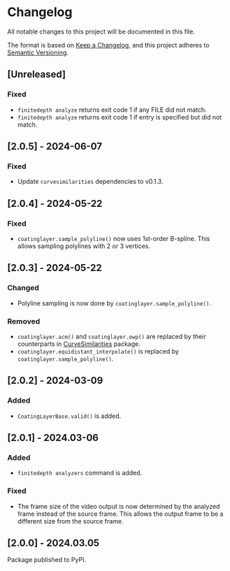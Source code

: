 # Changelog

All notable changes to this project will be documented in this file.

The format is based on [Keep a Changelog](https://keepachangelog.com/en/1.1.0/),
and this project adheres to [Semantic Versioning](https://semver.org/spec/v2.0.0.html).

## [Unreleased]

### Fixed

- `finitedepth analyze` returns exit code 1 if any FILE did not match.
- `finitedepth analyze` returns exit code 1 if entry is specified but did not match.

## [2.0.5] - 2024-06-07

### Fixed

- Update `curvesimilarities` dependencies to v0.1.3.

## [2.0.4] - 2024-05-22

### Fixed

- `coatinglayer.sample_polyline()` now uses 1st-order B-spline. This allows sampling polylines with 2 or 3 vertices.

## [2.0.3] - 2024-05-22

### Changed

- Polyline sampling is now done by `coatinglayer.sample_polyline()`.

### Removed

- `coatinglayer.acm()` and `coatinglayer.owp()` are replaced by their counterparts in [CurveSimilarities](https://pypi.org/project/curvesimilarities/) package.
- `coatinglayer.equidistant_interpolate()` is replaced by `coatinglayer.sample_polyline()`.

## [2.0.2] - 2024-03-09

### Added

- `CoatingLayerBase.valid()` is added.

## [2.0.1] - 2024.03-06

### Added

- `finitedepth analyzers` command is added.

### Fixed

- The frame size of the video output is now determined by the analyzed frame instead of the source frame. This allows the output frame to be a different size from the source frame.

## [2.0.0] - 2024.03.05

Package published to PyPI.
